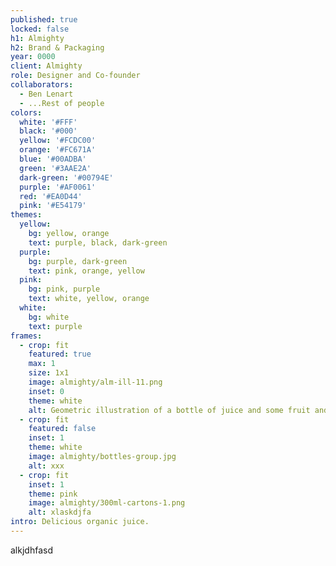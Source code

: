 ```yaml
---
published: true
locked: false
h1: Almighty
h2: Brand & Packaging
year: 0000
client: Almighty
role: Designer and Co-founder
collaborators:
  - Ben Lenart
  - ...Rest of people
colors:
  white: '#FFF'
  black: '#000'
  yellow: '#FCDC00'
  orange: '#FC671A'
  blue: '#00ADBA'
  green: '#3AAE2A'
  dark-green: '#00794E'
  purple: '#AF0061'
  red: '#EA0D44'
  pink: '#E54179'
themes:
  yellow:
    bg: yellow, orange
    text: purple, black, dark-green
  purple:
    bg: purple, dark-green
    text: pink, orange, yellow
  pink:
    bg: pink, purple
    text: white, yellow, orange
  white:
    bg: white
    text: purple
frames:
  - crop: fit
    featured: true
    max: 1
    size: 1x1
    image: almighty/alm-ill-11.png
    inset: 0
    theme: white
    alt: Geometric illustration of a bottle of juice and some fruit and vegetables
  - crop: fit
    featured: false
    inset: 1
    theme: white
    image: almighty/bottles-group.jpg
    alt: xxx
  - crop: fit
    inset: 1
    theme: pink
    image: almighty/300ml-cartons-1.png
    alt: xlaskdjfa
intro: Delicious organic juice.
---
```


<script>
import Gallery from "@components/media/gallery.svelte";
</script>

<div class="theme-yellow bg-1 p-1 text-1">
alkjdhfasd
</div>
